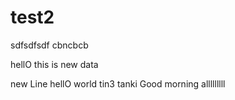 # test2
sdfsdfsdf
cbncbcb

hellO this is new data

new Line
hellO world
tin3 tanki
Good morning alllllllll

